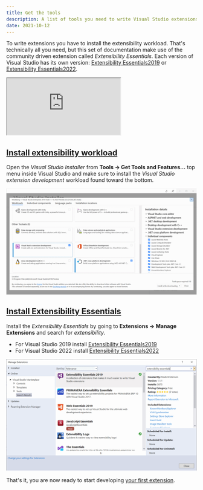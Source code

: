 ```yaml
---
title: Get the tools
description: A list of tools you need to write Visual Studio extensions and how to install them.
date: 2021-10-12
---
```


To write extensions you have to install the extensibility workload. That's technically all you need, but this set of documentation make use of the community driven extension called *Extensibility Essentials*. Each version of Visual Studio has its own version: [Extensibility Essentials2019](https://marketplace.visualstudio.com/items?itemName=MadsKristensen.ExtensibilityEssentials2019) or [Extensibility Essentials2022](https://marketplace.visualstudio.com/items?itemName=MadsKristensen.ExtensibilityEssentials2022).  

<div class="video-container">
<iframe src="https://www.youtube-nocookie.com/embed/_3j18YsyXGM?list=PLReL099Y5nRdz9jvxuy_LgHFKowkx8tS4&color=white" title="YouTube video player" allowfullscreen></iframe>
</div>

## [Install extensibility workload](#install-extensibility-workload)

Open the *Visual Studio Installer* from **Tools -> Get Tools and Features...** top menu inside Visual Studio and make sure to install the *Visual Studio extension development* workload found toward the bottom.

![VS Installer showing the extensibility workload](../assets/img/vs-installer.png)

## [Install Extensibility Essentials](#install-extensibility-essentials)
Install the *Extensibility Essentials* by going to **Extensions -> Manage Extensions** and search for *extensibility*.

* For Visual Studio 2019 install [Extensibility Essentials2019](https://marketplace.visualstudio.com/items?itemName=MadsKristensen.ExtensibilityEssentials2019)
* For Visual Studio 2022 install [Extensibility Essentials2022](https://marketplace.visualstudio.com/items?itemName=MadsKristensen.ExtensibilityEssentials2022)

![Install Extensibility Essentials from the Extension Manager dialog](../assets/img/install-ext-essentials.png)

That's it, you are now ready to start developing [your first extension](your-first-extension.md).
